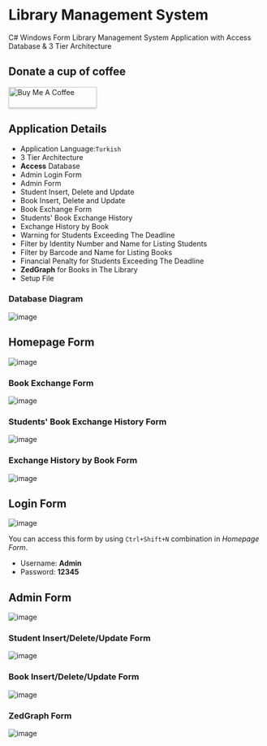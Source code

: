 # Library Management System

C# Windows Form Library Management System Application with Access Database & 3 Tier Architecture

## Donate a cup of coffee

<a href="https://www.buymeacoffee.com/durmazoguzhan" target="_blank"><img src="https://www.buymeacoffee.com/assets/img/custom_images/orange_img.png" alt="Buy Me A Coffee" style="height: 41px !important;width: 174px !important;box-shadow: 0px 3px 2px 0px rgba(190, 190, 190, 0.5) !important;-webkit-box-shadow: 0px 3px 2px 0px rgba(190, 190, 190, 0.5) !important;" ></a>

## Application Details

- Application Language:`Turkish`
- 3 Tier Architecture
- **Access** Database
- Admin Login Form
- Admin Form
- Student Insert, Delete and Update
- Book Insert, Delete and Update
- Book Exchange Form
- Students' Book Exchange History
- Exchange History by Book
- Warning for Students Exceeding The Deadline
- Filter by Identity Number and Name for Listing Students 
- Filter by Barcode and Name for Listing Books
- Financial Penalty for Students Exceeding The Deadline
- **ZedGraph** for Books in The Library
- Setup File

### Database Diagram
![image](https://user-images.githubusercontent.com/81313884/152259566-e3b9684c-8a8b-4c6a-9782-25770c53e9cd.png)

## Homepage Form
![image](https://user-images.githubusercontent.com/81313884/152259360-d613e5a1-5852-4c2c-865c-f30f9647016b.png)

### Book Exchange Form
![image](https://user-images.githubusercontent.com/81313884/152259750-ba746ac7-da86-4fa4-9773-9ea099d2a6c8.png)

### Students' Book Exchange History Form
![image](https://user-images.githubusercontent.com/81313884/152259970-54de4f0c-580f-4602-aae7-4546b4840637.png)

### Exchange History by Book Form
![image](https://user-images.githubusercontent.com/81313884/152260072-bfffd7a7-56a7-48f3-89ca-52a18cb12266.png)

## Login Form
![image](https://user-images.githubusercontent.com/81313884/152260210-eec7c223-d534-4771-86ee-3eff80661599.png)

You can access this form by using `Ctrl+Shift+N` combination in *Homepage Form*.
- Username: **Admin**
- Password: **12345**

## Admin Form
![image](https://user-images.githubusercontent.com/81313884/152261166-8a36422c-ea85-4dfb-8955-b027349ca200.png)

### Student Insert/Delete/Update Form
![image](https://user-images.githubusercontent.com/81313884/152261263-c06f743c-b4f6-4eec-9c0b-d9fe8b40a21a.png)

### Book Insert/Delete/Update Form
![image](https://user-images.githubusercontent.com/81313884/152261341-7c724db2-cb6b-4383-886d-a9a2c9ef8912.png)

### ZedGraph Form
![image](https://user-images.githubusercontent.com/81313884/152261399-c5073bb9-456e-46a3-bb01-4069fb01ca18.png)
